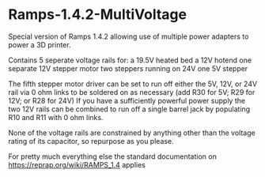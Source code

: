 # Ramps-1.4.2-MultiVoltage

Special version of Ramps 1.4.2 allowing use of multiple power adapters to power a 3D printer.

Contains 5 seperate voltage rails for:
a 19.5V heated bed
a 12V hotend
one separate 12V stepper motor
two steppers running on 24V
one 5V stepper

The fifth stepper motor driver can be set to run off either the 5V, 12V, or 24V rail via 0 ohm links to be soldered on as necessary (add R30 for 5V; R29 for 12V; or R28 for 24V)
If you have a sufficiently powerful power supply the two 12V rails can be combined to run off a single barrel jack by populating R10 and R11 with 0 ohm links.

None of the voltage rails are constrained by anything other than the voltage rating of its capacitor, so repurpose as you please.


For pretty much everything else the standard documentation on https://reprap.org/wiki/RAMPS_1.4 applies
